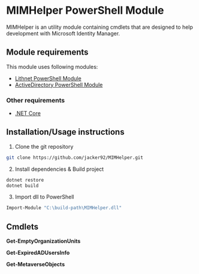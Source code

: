 # MIMHelper PowerShell Module

MIMHelper is an utility module containing cmdlets that are designed to help development with Microsoft Identity Manager.

## Module requirements

This module uses following modules:
- [Lithnet PowerShell Module](https://github.com/lithnet/miis-powershell) 
- [ActiveDirectory PowerShell Module](https://docs.microsoft.com/en-us/powershell/module/addsadministration/?view=win10-ps)

### Other requirements
- [.NET Core](https://dotnet.microsoft.com/download) 

## Installation/Usage instructions

1. Clone the git repository
```sh
git clone https://github.com/jacker92/MIMHelper.git
```
2. Install dependencies & Build project
```sh
dotnet restore
dotnet build
```
3. Import dll to PowerShell
```sh
Import-Module "C:\build-path\MIMHelper.dll"
```

## Cmdlets

**Get-EmptyOrganizationUnits**

**Get-ExpiredADUsersInfo**

**Get-MetaverseObjects**
